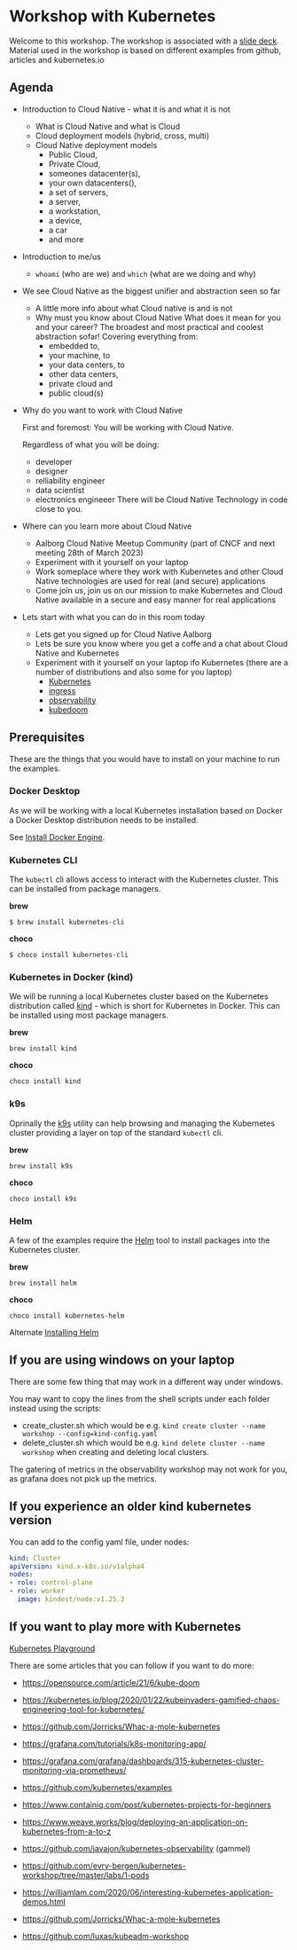 # Workshop with Kubernetes
Welcome to this workshop. 
The workshop is associated with a [slide deck](https://docs.google.com/presentation/d/1_6_Tym05JMOJY_q6KK9edEFuUK356Yzyk65DBHLMynY/edit?usp=sharing).
Material used in the workshop is based on different examples from github, articles and kubernetes.io

## Agenda

- Introduction to Cloud Native - what it is and what it is not
  - What is Cloud Native and what is Cloud
  - Cloud deployment models (hybrid,  cross, multi)
  - Cloud Native deployment models 
     - Public Cloud, 
     - Private Cloud, 
     - someones datacenter(s), 
     - your own datacenters(), 
     - a set of servers, 
     - a server, 
     - a workstation, 
     - a device, 
     - a car
     - and more

- Introduction to me/us
  - `whoami` (who are we) and `which` (what are we doing and why)

- We see Cloud Native as the biggest unifier and abstraction seen so far
  - A little more info about what Cloud native is and is not
  - Why must you know about Cloud Native
    What does it mean for you and your career?
    The broadest and most practical and coolest abstraction sofar!
    Covering everything from:
     - embedded to,
     - your machine, to 
     - your data centers, to 
     - other data centers, 
     - private cloud and 
     - public cloud(s)

- Why do you want to work with Cloud Native

  First and foremost: You will be working with Cloud Native.

  Regardless of what you will be doing:
  - developer
  - designer 
  - relliability engineer 
  - data scientist
  - electronics engineeer
  There will be Cloud Native Technology in code close to you.

- Where can you learn more about Cloud Native
  - Aalborg Cloud Native Meetup Community (part of CNCF and next meeting 28th of March 2023)
  - Experiment with it yourself on your laptop
  - Work someplace where they work with Kubernetes and other Cloud Native technologies are used for real (and secure) applications
  - Come join us, join us on our mission to make Kubernetes and Cloud Native available in a secure and easy manner for real applications

- Lets start with what you can do in this room today
  - Lets get you signed up for Cloud Native Aalborg
  - Lets be sure you know where you get a coffe and a chat about Cloud Native and Kubernetes
  - Experiment with it yourself on your laptop ifo Kubernetes (there are a number of distributions and also some for you laptop)
    - [Kubernetes](./simple-kubernetes)
    - [ingress](./simple-kubernetes-with-ingress)
    - [observability](./observability)
    - [kubedoom](./kubedoom)
  
## Prerequisites
These are the things that you would have to install on your machine to run the examples.

### Docker Desktop
As we will be working with a local Kubernetes installation based on Docker a Docker Desktop
distribution needs to be installed.

See [Install Docker Engine](https://docs.docker.com/engine/install/).

### Kubernetes CLI
The `kubectl` cli allows access to interact with the Kubernetes cluster. This can be installed
from package managers.

**brew**

```console
$ brew install kubernetes-cli
```

**choco**

```console
$ choco install kubernetes-cli
```

### Kubernetes in Docker (kind)

We will be running a local Kubernetes cluster based on the Kubernetes distribution called
[kind](https://kind.sigs.k8s.io) - which is short for Kubernetes in Docker. This can be
installed using most package managers.

**brew**

```
brew install kind
```

**choco**

```
choco install kind
```
### k9s

Oprinally the [k9s](https://k9scli.io/) utility can help browsing and managing the Kubernetes cluster
providing a layer on top of the standard `kubectl` cli.

**brew**

```
brew install k9s
```

**choco**

```
choco install k9s
```

### Helm

A few of the examples require the [Helm](https://helm.sh/) tool to install packages into the Kubernetes cluster.

**brew**

```
brew install helm
```

**choco**

```
choco install kubernetes-helm
```

Alternate [Installing Helm](https://helm.sh/docs/intro/install/)


## If you are using windows on your laptop
There are some few thing that may work in a different way under windows.

You may want to copy the lines from the shell scripts under each folder instead using the scripts:
- create_cluster.sh which would be e.g. `kind create cluster --name workshop --config=kind-config.yaml`
- delete_cluster.sh which would be e.g. `kind delete cluster --name workshop`
when creating and deleting local clusters.

The gatering of metrics in the observability workshop may not work for you, as grafana does not pick up the metrics.


## If you experience an older kind kubernetes version
You can add to the config yaml file, under nodes:
```yaml
kind: Cluster
apiVersion: kind.x-k8s.io/v1alpha4
nodes:
- role: control-plane
- role: worker
  image: kindest/node:v1.25.3
```

## If you want to play more with Kubernetes
[Kubernetes Playground](https://Kubernetes.io/docs/tutorials/kubernetes-basics/)

There are some articles that you can follow if you want to do more:

- https://opensource.com/article/21/6/kube-doom

- https://kubernetes.io/blog/2020/01/22/kubeinvaders-gamified-chaos-engineering-tool-for-kubernetes/

- https://github.com/Jorricks/Whac-a-mole-kubernetes

- https://grafana.com/tutorials/k8s-monitoring-app/

- https://grafana.com/grafana/dashboards/315-kubernetes-cluster-monitoring-via-prometheus/

- https://github.com/kubernetes/examples

- https://www.containiq.com/post/kubernetes-projects-for-beginners

- https://www.weave.works/blog/deploying-an-application-on-kubernetes-from-a-to-z

- https://github.com/javajon/kubernetes-observability (gammel)

- https://github.com/evry-bergen/kubernetes-workshop/tree/master/labs/1-pods

- https://williamlam.com/2020/06/interesting-kubernetes-application-demos.html

- https://github.com/Jorricks/Whac-a-mole-kubernetes

- https://github.com/luxas/kubeadm-workshop
